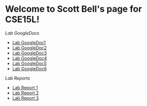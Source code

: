 # Welcome to Scott Bell's page for CSE15L!

*Lab GoogleDocs*
* [Lab GoogleDoc1](https://docs.google.com/document/d/1fFXVgfAvLlO1SYsoc6dTBcCgC9VTxHiwE9QxNZABTKk/edit?usp=sharing)
* [Lab GoogleDoc2](https://docs.google.com/document/d/1Gk00jSsCJJIKbiTVhlP3SiVnn6rUhci4HwRcJWPeDBw/edit)
* [Lab GoogleDoc3](https://docs.google.com/document/d/1IyV8gkqZxvA2Sk6ysxHvX7orEA6Sl3dl2dEKwszSQo8/edit)
* [Lab GoogleDoc4](https://docs.google.com/document/d/119glKH0dP0gRadqqnhf0HRA3O__T-k5UYudhadG8bSI/edit#heading=h.6htt4v2f3w9w)
* [Lab GoogleDoc5](https://docs.google.com/document/d/1AB6NoR0-JnomFkhkFZ_lhURcm2qXa7P2NUGlYLl447Q/edit#heading=h.9w41a1n53j60)
* [Lab GoogleDoc6](https://docs.google.com/document/d/1mADRflXGk-3DEPOq8Zx-RZRNRqm11n7RazJWjRbnIfY/edit)

*Lab Reports*
* [Lab Report 1](lab-report-1-week-2.html)
* [Lab Report 2](lab-report-2-week-4.html)
* [Lab Report 3](lab-report-3-week-6.html)
